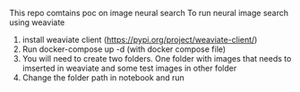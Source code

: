 This repo comtains poc on image neural search
To run neural image search using weaviate
  1. install weaviate client (https://pypi.org/project/weaviate-client/)
  2. Run  docker-compose up -d (with docker compose file) 
  3. You will need to create two folders. One folder with images that needs to imserted in weaviate and some test images in other folder
  4. Change the folder path in notebook and run
